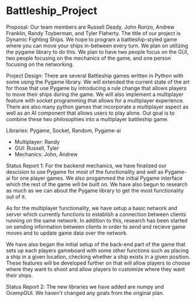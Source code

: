 # Battleship_Project

Proposal:
Our team members are Russell Deady, John Ronzo, Andrew Franklin, Randy Toyberman, and Tyler Flaherty. The title of our project is Dynamic Fighting Ships. We hope to program a battleship-styled game where you can move your ships in-between every turn. We plan on utilizing the pygame library to do this. We plan to  have two people focus on the GUI, two people focusing on the mechanics of the game, and one person focusing on the networking.

Project Design:
There are several Battleship games written in Python with some using the Pygame library. We will extended the current state of the art for those that use Pygame by introducing a rule change that allows players to move their ships during the game. We will also implement a multiplayer feature with socket programming that allows for a multiplayer experience. There are also many python games that incorporate a multiplayer aspect as well as an AI component that allows users to play alone. Out goal is to combine these two philosophies into a multiplayer battleship game. 

Libraries: Pygame, Socket, Random, Pygame-ai

- Multiplayer: Randy
- GUI: Russell, Tyler
- Mechanics: John, Andrew

Status Report 1: For the backend mechanics, we have finalized our descision to use Pygame for most of the functionality and well as Pygame-ai for one player games. We also progammed the initial Pygame interface which the rest of the game will be built on. We have also begun to research as much as we can about the Pygame library to get the most functionality out of it.

As for the multiplayer functionality, we have setup a basic network and server which currently functions to establish a connection between clients running on the same network. In addition to this, research has been started on sending information between clients in order to send and recieve game moves and to update game data over the network.

We have also began the initial setup of the back-end part of the game that sets up each players gameboard with some other functions such as placing a ship in a given location, checking whether a ship exists in a given position. These features will be developed further on that will allow players to choose where they want to shoot and allow players to customize where they want their ships.

Status Report 2:
The new libraries we have added are numpy and OcempGUI. We haven't changed any goals from the original plan.
